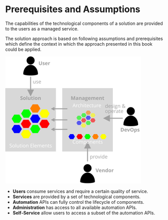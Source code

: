 Prerequisites and Assumptions
=============================

<div class="subtitle">
The capabilities of the technological components of a solution are provided to the users as a managed service.
</div>

The solution approach is based on following assumptions and prerequisites which define the context in which the approach presented in this book could be applied.

<img src="./assets/introduction.svg" alt="Overview" width="430"/>

* **Users** consume services and require a certain quality of service.
* **Services** are provided by a set of technological components.
* **Automation** APIs can fully control the lifecycle of components.
* **Administration** has access to all available automation APIs.
* **Self-Service** allow users to access a subset of the automation APIs.
